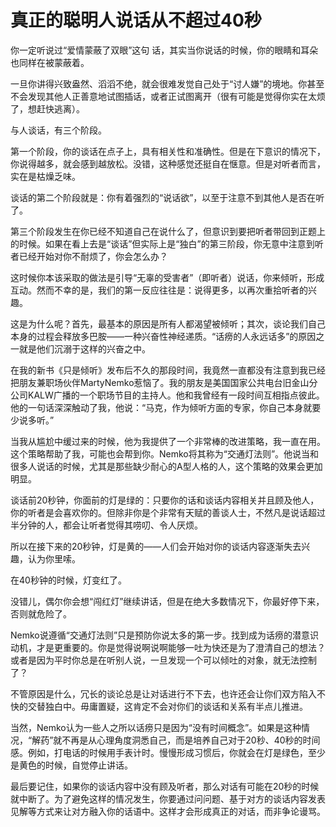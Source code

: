 # 真正的聪明人说话从不超过40秒

你一定听说过“爱情蒙蔽了双眼”这句 话，其实当你说话的时候，你的眼睛和耳朵也同样在被蒙蔽着。 

一旦你讲得兴致盎然、滔滔不绝，就会很难发觉自己处于“讨人嫌”的境地。你甚至不会发现其他人正善意地试图插话，或者正试图离开（很有可能是觉得你实在太烦了，想赶快逃离）。 

与人谈话，有三个阶段。 

第一个阶段，你的谈话在点子上，具有相关性和准确性。但是在下意识的情况下，你说得越多，就会感到越放松。没错，这种感觉还挺自在惬意。但是对听者而言，实在是枯燥乏味。 

谈话的第二个阶段就是：你有着强烈的“说话欲”，以至于注意不到其他人是否在听了。 

第三个阶段发生在你已经不知道自己在说什么了，但意识到要把听者带回到正题上的时候。如果在看上去是“谈话”但实际上是“独白”的第三阶段，你无意中注意到听者已经开始对你不耐烦了，你会怎么办？ 

这时候你本该采取的做法是引导“无辜的受害者”（即听者）说话，你来倾听，形成互动。然而不幸的是，我们的第一反应往往是：说得更多，以再次重拾听者的兴趣。 

这是为什么呢？首先，最基本的原因是所有人都渴望被倾听；其次，谈论我们自己本身的过程会释放多巴胺——一种兴奋性神经递质。“话痨的人永远话多”的原因之一就是他们沉溺于这样的兴奋之中。 

在我的新书《只是倾听》发布后不久的那段时间，我竟然一直都没有注意到我已经把朋友兼职场伙伴MartyNemko惹恼了。我的朋友是美国国家公共电台旧金山分公司KALW广播的一个职场节目的主持人。他和我曾经有一段时间互相指点彼此。他的一句话深深触动了我，他说：“马克，作为倾听方面的专家，你自己本身就要少说多听。” 

当我从尴尬中缓过来的时候，他为我提供了一个非常棒的改进策略，我一直在用。这个策略帮助了我，可能也会帮到你。Nemko将其称为“交通灯法则”。他说当和很多人说话的时候，尤其是那些缺少耐心的A型人格的人，这个策略的效果会更加明显。 

谈话前20秒钟，你面前的灯是绿的：只要你的话和谈话内容相关并且顾及他人，你的听者是会喜欢你的。但除非你是个非常有天赋的善谈人士，不然凡是说话超过半分钟的人，都会让听者觉得其唠叨、令人厌烦。 

所以在接下来的20秒钟，灯是黄的——人们会开始对你的谈话内容逐渐失去兴趣，认为你里嗦。 

在40秒钟的时候，灯变红了。 

没错儿，偶尔你会想“闯红灯”继续讲话，但是在绝大多数情况下，你最好停下来，否则就危险了。 

Nemko说遵循“交通灯法则”只是预防你说太多的第一步。找到成为话痨的潜意识动机，才是更重要的。你是觉得说啊说啊能够一吐为快还是为了澄清自己的想法？或者是因为平时你总是在听别人说，一旦发现一个可以倾吐的对象，就无法控制了？ 

不管原因是什么，冗长的谈论总是让对话进行不下去，也许还会让你们双方陷入不快的交替独白中。毋庸置疑，这肯定不会对你们的谈话和关系有半点儿推进。 

当然，Nemko认为一些人之所以话痨只是因为“没有时间概念”。如果是这种情况，“解药”就不再是从心理角度洞悉自己，而是培养自己对于20秒、40秒的时间感。例如，打电话的时候用手表计时。慢慢形成习惯后，你就会在灯是绿色，至少是黄色的时候，自觉停止讲话。 

最后要记住，如果你的谈话内容中没有顾及听者，那么对话有可能在20秒的时候就中断了。为了避免这样的情况发生，你要通过问问题、基于对方的谈话内容发表见解等方式来让对方融入你的话语中。这样才会形成真正的对话，而非争论谩骂。